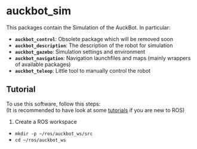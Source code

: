 auckbot_sim
===========

This packages contain the Simulation of the AuckBot. In particular:

- __`auckbot_control`__: Obsolete package which will be removed soon
- __`auckbot_description`__: The description of the robot for simulation
- __`auckbot_gazebo`__: Simulation settings and environment
- __`auckbot_navigation`__: Navigation launchfiles and maps (mainly wrappers of available packages)
- __`auckbot_teleop`__: Little tool to manually control the robot

## Tutorial

To use this software, follow this steps:<br/>
(It is recommended to have look at some [tutorials](http://wiki.ros.org/ROS/Tutorials) if you are new to ROS)

1. Create a ROS workspace
  - `mkdir -p ~/ros/auckbot_ws/src`
  - `cd ~/ros/auckbot_ws`
